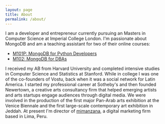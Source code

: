 ```yaml
---
layout: page
title: About
permalink: /about/
---
```


I am a developer and entrepreneur currently pursuing an Masters in Computer
Science at Imperial College London. I'm passionate about MongoDB and am a
teaching assistant for two of their online courses:

 - [M101P: MongoDB for Python Developers](https://university.mongodb.com/courses/M101P/about)
 - [M102: MongoDB for DBAs](https://university.mongodb.com/courses/M102/about)

I received my AB from Harvard University and completed intensive studies in
Computer Science and Statistics at Stanford. While in college I was one of
the co-founders of Vostu, back when it was a social network for Latin America.
I started my professional career at Sotheby's and then founded Newertown, a
creative arts consultancy firm that helped emerging artists and arts startups
engage audiences through digital media. We were involved in the production of
the first major Pan-Arab arts exhibition at the Venice Biennale and the first
large-scale contemporary art exhibition in Jeddah. At present I'm director of
[mimanzana](http://mimanzana.com), a digital marketing firm based in Lima, Peru.